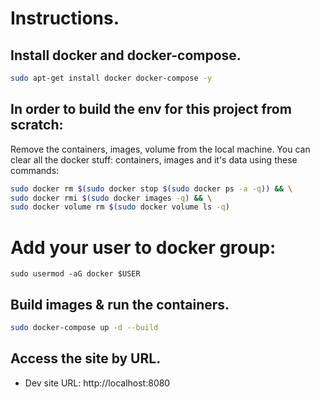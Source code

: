 # Instructions.

## Install docker and docker-compose.

```bash
sudo apt-get install docker docker-compose -y
```

## In order to build the env for this project from scratch:
Remove the containers, images, volume from the local machine.
You can clear all the docker stuff: containers, images and it's data using these commands:

```bash
sudo docker rm $(sudo docker stop $(sudo docker ps -a -q)) && \
sudo docker rmi $(sudo docker images -q) && \
sudo docker volume rm $(sudo docker volume ls -q)
```

# Add your user to docker group:

```
sudo usermod -aG docker $USER
```


## Build images & run the containers.

```bash
sudo docker-compose up -d --build
```
## Access the site by URL.

- Dev site URL: http://localhost:8080
